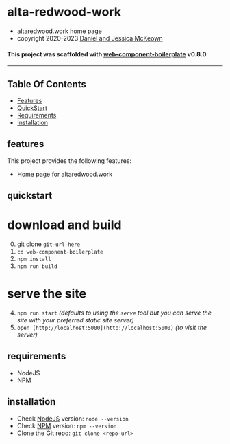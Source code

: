  
 # alta-redwood-work

 * altaredwood.work home page
 * copyright 2020-2023 [Daniel and Jessica McKeown](http://jess-and-dan-mckeown.com)


 #### This project was scaffolded with [web-component-boilerplate](https://web-component-boilerplate.pacificio.com) v0.8.0

 ---

## Table Of Contents
- [Features](#features)
- [QuickStart](#quickstart)
- [Requirements](#requirements)
- [Installation](#installation)

## features
This project provides the following features:
- Home page for altaredwood.work

## quickstart


download and build
===

0. git clone `git-url-here`
1. `cd web-component-boilerplate`
2. `npm install`
3. `npm run build`


serve the site
===

4. `npm run start` *(defaults to using the `serve` tool but you can serve the site with your preferred static site server)*
5. `open [http://localhost:5000](http://localhost:5000)` *(to visit the server)*

## requirements
- NodeJS
- NPM

## installation
- Check [NodeJS](https://nodejs.org/en/) version: `node --version`
- Check [NPM](https://www.npmjs.com/) version: `npm --version`
- Clone the Git repo: `git clone <repo-url>`

